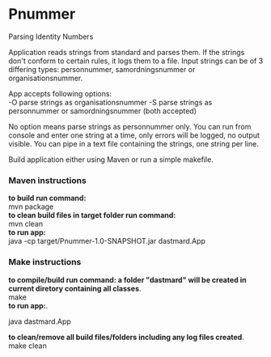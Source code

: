 # Pnummer
Parsing Identity Numbers

Application reads strings from standard and parses them. If the strings
don't conform to certain rules, it logs them to a file. 
Input strings can be of 3 differing types: personnummer, samordningsnummer or organisationsnummer.

App accepts following options:  
 -O  parse strings as organisationsnummer 
 -S  parse strings as personnummer or samordningsnummer (both accepted) 

No option means parse strings as personnummer only.
You can run from console and enter one string at a time, only errors will be logged, no output visible.
You can pipe in a text file containing the strings, one string per line.  

Build application either using Maven or run a simple makefile. 

### Maven instructions
**to build run command:**  
mvn package  
**to clean build files in target folder run command:**  
mvn clean  
**to run app:**    
java -cp target/Pnummer-1.0-SNAPSHOT.jar dastmard.App 

### Make instructions

**to compile/build run command: a folder "dastmard" will be created in current diretory containing all classes**.  
make  
**to run app:**.   

java dastmard.App    

**to clean/remove all build files/folders including any log files created**. 
make clean 
